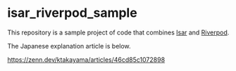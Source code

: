 # isar_riverpod_sample

This repository is a sample project of code that combines [Isar](https://isar.dev/) and [Riverpod](https://riverpod.dev/).

The Japanese explanation article is below.

https://zenn.dev/ktakayama/articles/46cd85c1072898

